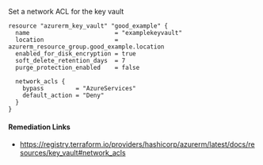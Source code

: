 
Set a network ACL for the key vault

```hcl
resource "azurerm_key_vault" "good_example" {
  name                        = "examplekeyvault"
  location                    = azurerm_resource_group.good_example.location
  enabled_for_disk_encryption = true
  soft_delete_retention_days  = 7
  purge_protection_enabled    = false

  network_acls {
    bypass         = "AzureServices"
    default_action = "Deny"
  }
}
```

#### Remediation Links
 - https://registry.terraform.io/providers/hashicorp/azurerm/latest/docs/resources/key_vault#network_acls

